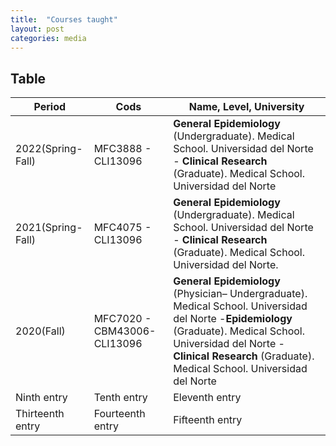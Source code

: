 ```yaml
---
title:  "Courses taught"
layout: post
categories: media
---
```




## Table

| Period           | Cods              | Name, Level, University            | 
|------------------|------------------|-----------------|
| 2022(Spring-Fall)| MFC3888 - CLI13096 |**General Epidemiology** (Undergraduate). Medical School. Universidad del Norte - **Clinical Research** (Graduate). Medical School. Universidad del Norte|
| 2021(Spring-Fall)     | MFC4075 - CLI13096   |**General Epidemiology** (Undergraduate). Medical School. Universidad del Norte - **Clinical Research** (Graduate). Medical School. Universidad del Norte. 
| 2020(Fall)      | MFC7020 - CBM43006- CLI13096     | **General Epidemiology** (Physician– Undergraduate). Medical School. Universidad del Norte -**Epidemiology** (Graduate). Medical School. Universidad del Norte - **Clinical Research** (Graduate). Medical School. Universidad del Norte   | 
| Ninth entry      | Tenth entry      | Eleventh entry  | 
| Thirteenth entry | Fourteenth entry | Fifteenth entry | 

